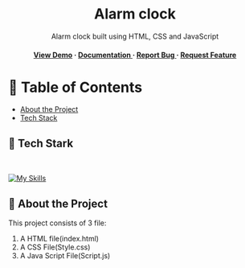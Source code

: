 
<div align='center'>

<h1>Alarm clock</h1>
<p>Alarm clock built using HTML, CSS and JavaScript</p>

<h4> <a href=https://snigdha287.github.io/Alarm_Clock/>View Demo</a> <span> · </span> <a href="https://github.com/snigdha287/Alarm_Clock/blob/master/README.md"> Documentation </a> <span> · </span> <a href="https://github.com/snigdha287/Alarm_Clock/issues"> Report Bug </a> <span> · </span> <a href="https://github.com/snigdha287/Alarm_Clock/issues"> Request Feature </a> </h4>


</div>

# :notebook_with_decorative_cover: Table of Contents

- [About the Project](#star2-about-the-project) <br/>
-  [Tech Stack](#star2-Tech-Stark)



## :star2: Tech Stark
<br/>

[![My Skills](https://skillicons.dev/icons?i=js,html,css,wasm)](https://skillicons.dev)

## :star2: About the Project
This project consists of 3 file:
1. A HTML file(index.html)
2. A CSS File(Style.css)
3. A Java Script File(Script.js)

 
